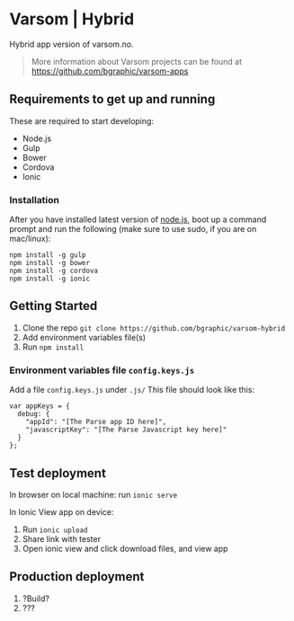 # Varsom | Hybrid
Hybrid app version of varsom.no.
> More information about Varsom projects can be found at https://github.com/bgraphic/varsom-apps

## Requirements to get up and running
These are required to start developing:

* Node.js
* Gulp
* Bower
* Cordova
* Ionic

### Installation
After you have installed latest version of [node.js](https://nodejs.org/en/), boot up a command prompt and run the following (make sure to use sudo, if you are on mac/linux):

    npm install -g gulp
    npm install -g bower
    npm install -g cordova
    npm install -g ionic

## Getting Started
1. Clone the repo `git clone https://github.com/bgraphic/varsom-hybrid`
2. Add environment variables file(s)
3. Run `npm install`

### Environment variables file `config.keys.js`
Add a file `config.keys.js` under `.js/`
This file should look like this:

    var appKeys = {
      debug: {
        "appId": "[The Parse app ID here]",
        "javascriptKey": "[The Parse Javascript key here]"
      }
    };

## Test deployment
In browser on local machine:
run `ionic serve`

In Ionic View app on device:
1. Run `ionic upload`
2. Share link with tester
3. Open ionic view and click download files, and view app

## Production deployment
1. ?Build?
2. ???
